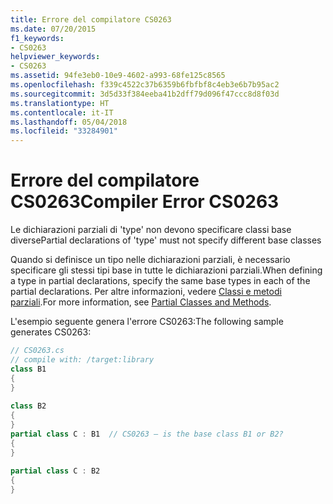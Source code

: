 ```yaml
---
title: Errore del compilatore CS0263
ms.date: 07/20/2015
f1_keywords:
- CS0263
helpviewer_keywords:
- CS0263
ms.assetid: 94fe3eb0-10e9-4602-a993-68fe125c8565
ms.openlocfilehash: f339c4522c37b6359b6fbfbf8c4eb3e6b7b95ac2
ms.sourcegitcommit: 3d5d33f384eeba41b2dff79d096f47ccc8d8f03d
ms.translationtype: HT
ms.contentlocale: it-IT
ms.lasthandoff: 05/04/2018
ms.locfileid: "33284901"
---
```

# <a name="compiler-error-cs0263"></a><span data-ttu-id="c6177-102">Errore del compilatore CS0263</span><span class="sxs-lookup"><span data-stu-id="c6177-102">Compiler Error CS0263</span></span>
<span data-ttu-id="c6177-103">Le dichiarazioni parziali di 'type' non devono specificare classi base diverse</span><span class="sxs-lookup"><span data-stu-id="c6177-103">Partial declarations of 'type' must not specify different base classes</span></span>  
  
 <span data-ttu-id="c6177-104">Quando si definisce un tipo nelle dichiarazioni parziali, è necessario specificare gli stessi tipi base in tutte le dichiarazioni parziali.</span><span class="sxs-lookup"><span data-stu-id="c6177-104">When defining a type in partial declarations, specify the same base types in each of the partial declarations.</span></span> <span data-ttu-id="c6177-105">Per altre informazioni, vedere [Classi e metodi parziali](../../csharp/programming-guide/classes-and-structs/partial-classes-and-methods.md).</span><span class="sxs-lookup"><span data-stu-id="c6177-105">For more information, see [Partial Classes and Methods](../../csharp/programming-guide/classes-and-structs/partial-classes-and-methods.md).</span></span>  
  
 <span data-ttu-id="c6177-106">L'esempio seguente genera l'errore CS0263:</span><span class="sxs-lookup"><span data-stu-id="c6177-106">The following sample generates CS0263:</span></span>  
  
```csharp  
// CS0263.cs  
// compile with: /target:library  
class B1  
{  
}  
  
class B2  
{  
}  
partial class C : B1  // CS0263 – is the base class B1 or B2?  
{  
}  
  
partial class C : B2  
{  
}  
```

